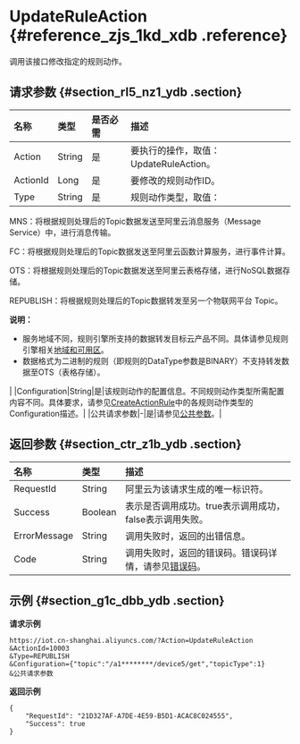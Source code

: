 # UpdateRuleAction {#reference_zjs_1kd_xdb .reference}

调用该接口修改指定的规则动作。

## 请求参数 {#section_rl5_nz1_ydb .section}

|名称|类型|是否必需|描述|
|:-|:-|:---|:-|
|Action|String|是|要执行的操作，取值：UpdateRuleAction。|
|ActionId|Long|是|要修改的规则动作ID。|
|Type|String|是| 规则动作类型，取值：

 MNS：将根据规则处理后的Topic数据发送至阿里云消息服务（Message Service）中，进行消息传输。

 FC：将根据规则处理后的Topic数据发送至阿里云函数计算服务，进行事件计算。

 OTS：将根据规则处理后的Topic数据发送至阿里云表格存储，进行NoSQL数据存储。

 REPUBLISH：将根据规则处理后的Topic数据转发至另一个物联网平台 Topic。

 **说明：** 

-   服务地域不同，规则引擎所支持的数据转发目标云产品不同。具体请参见规则引擎相关[地域和可用区](../../../../intl.zh-CN/用户指南/规则引擎/地域和可用区.md#)。
-   数据格式为二进制的规则（即规则的DataType参数是BINARY）不支持转发数据至OTS（表格存储）。

 |
|Configuration|String|是|该规则动作的配置信息。不同规则动作类型所需配置内容不同。具体要求，请参见[CreateActionRule](intl.zh-CN/云端开发指南/云端API参考/规则引擎/CreateRuleAction.md#section_ev2_m5z_xdb)中的各规则动作类型的Configuration描述。|
|公共请求参数|-|是|请参见[公共参数](intl.zh-CN/云端开发指南/云端API参考/公共参数.md#)。|

## 返回参数 {#section_ctr_z1b_ydb .section}

|名称|类型|描述|
|:-|:-|:-|
|RequestId|String|阿里云为该请求生成的唯一标识符。|
|Success|Boolean|表示是否调用成功。true表示调用成功，false表示调用失败。|
|ErrorMessage|String|调用失败时，返回的出错信息。|
|Code|String|调用失败时，返回的错误码。错误码详情，请参见[错误码](intl.zh-CN/云端开发指南/云端API参考/错误码.md#)。|

## 示例 {#section_g1c_dbb_ydb .section}

**请求示例**

```
https://iot.cn-shanghai.aliyuncs.com/?Action=UpdateRuleAction
&ActionId=10003
&Type=REPUBLISH
&Configuration={"topic":"/a1********/device5/get","topicType":1}
&公共请求参数
```

**返回示例**

```
{
    "RequestId": "21D327AF-A7DE-4E59-B5D1-ACAC8C024555",
    "Success": true
}
```

